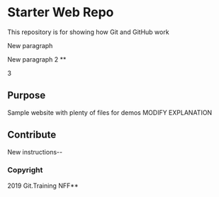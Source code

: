 # Starter Web Repo

This repository is for showing how Git and GitHub work

New paragraph

New paragraph 2 **

3

## Purpose

Sample website with plenty of files for demos MODIFY EXPLANATION

## Contribute

New instructions--

### Copyright 

2019 Git.Training NFF**

